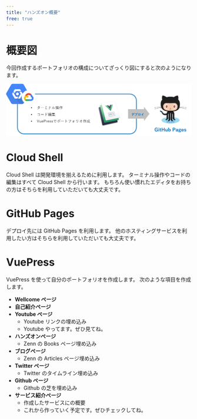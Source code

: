 ```yaml
---
title: "ハンズオン概要"
free: true
---
```


# 概要図

今回作成するポートフォリオの構成についてざっくり図にすると次のようになります。

![](https://github.com/wataru72v/zenn/raw/main/books/wataru72v-vuepress-portfolio/image/design.png)

# Cloud Shell

Cloud Shell は開発環境を揃えるために利用します。
ターミナル操作やコードの編集はすべて Cloud Shell から行います。
もちろん使い慣れたエディタをお持ちの方はそちらを利用していただいても大丈夫です。

# GitHub Pages

デプロイ先には GitHub Pages を利用します。
他のホスティングサービスを利用したい方はそちらを利用していただいても大丈夫です。

# VuePress

VuePress を使って自分のポートフォリオを作成します。
次のような項目を作成します。

- **Wellcome ページ**
- **自己紹介ページ**
- **Youtube ページ**
  - Youtube リンクの埋め込み
  - Youtube やってます。ぜひ見てね。
- **ハンズオンページ**
  - Zenn の Books ページ埋め込み
- **ブログページ**
  - Zenn の Articles ページ埋め込み
- **Twitter ページ**
  - Twitter のタイムライン埋め込み
- **Github ページ**
  - Github の芝を埋め込み
- **サービス紹介ページ**
  - 作成したサービスにの概要
  - これから作っていく予定です。ぜひチェックしてね。
